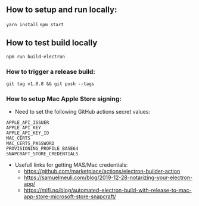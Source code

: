 ## How to setup and run locally:
`yarn install`
`npm start`

## How to test build locally
`npm run build-electron`

### How to trigger a release build:
`git tag v1.0.8 && git push --tags`

### How to setup Mac Apple Store signing:

- Need to set the following GitHub actions secret values:
```
APPLE_API_ISSUER 
APPLE_API_KEY
APPLE_API_KEY_ID
MAC_CERTS
MAC_CERTS_PASSWORD
PROVISIONING_PROFILE_BASE64
SNAPCRAFT_STORE_CREDENTIALS
```
- Usefull links for getting MAS/Mac credentials:
    - https://github.com/marketplace/actions/electron-builder-action
    - https://samuelmeuli.com/blog/2019-12-28-notarizing-your-electron-app/
    - https://mifi.no/blog/automated-electron-build-with-release-to-mac-app-store-microsoft-store-snapcraft/
